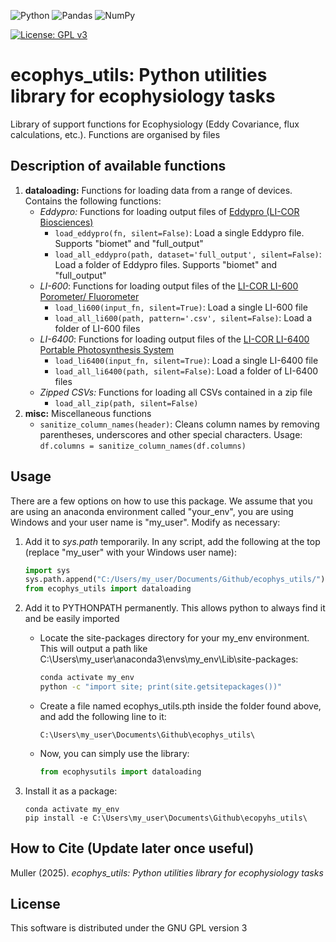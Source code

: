 ![Python](https://img.shields.io/badge/python-3670A0?style=for-the-badge&logo=python&logoColor=ffdd54)
![Pandas](https://img.shields.io/badge/pandas-%23150458.svg?style=for-the-badge&logo=pandas&logoColor=white)
![NumPy](https://img.shields.io/badge/numpy-%23013243.svg?style=for-the-badge&logo=numpy&logoColor=white)


[![License: GPL v3](https://img.shields.io/badge/License-GPLv3-blue.svg)](https://www.gnu.org/licenses/gpl-3.0)

# ecophys_utils: Python utilities library for ecophysiology tasks

Library of support functions for Ecophysiology (Eddy Covariance, flux calculations, etc.). Functions are organised by files

## Description of available functions

1. **dataloading:** Functions for loading data from a range of devices. Contains the following functions:
    - _Eddypro:_ Functions for loading output files of [Eddypro (LI-COR Biosciences)](https://www.licor.com/support/EddyPro/software.html)
	    - `load_eddypro(fn, silent=False)`: Load a single Eddypro file. Supports "biomet" and "full_output"
		- `load_all_eddypro(path, dataset='full_output', silent=False)`: Load a folder of Eddypro files. Supports "biomet" and "full_output"
	- _LI-600_: Functions for loading output files of the [LI-COR LI-600 Porometer/ Fluorometer](https://www.licor.com/products/LI-600)
	    - `load_li600(input_fn, silent=True)`: Load a single LI-600 file
		- `load_all_li600(path, pattern='.csv', silent=False)`: Load a folder of LI-600 files
	- _LI-6400_: Functions for loading output files of the [LI-COR LI-6400 Portable Photosynthesis System](https://www.licor.com/support/LI-6400/topics/system-description.html)
	    - `load_li6400(input_fn, silent=True)`: Load a single LI-6400 file
		- `load_all_li6400(path, silent=False)`: Load a folder of LI-6400 files
	- _Zipped CSVs:_ Functions for loading all CSVs contained in a zip file
	    - `load_all_zip(path, silent=False)`
2. **misc:** Miscellaneous functions
    - `sanitize_column_names(header)`: Cleans column names by removing parentheses, underscores and other special characters. Usage: `df.columns = sanitize_column_names(df.columns)`

	
## Usage

There are a few options on how to use this package. We assume that you are using an anaconda environment called "your_env", you are using Windows and your user name is "my_user". Modify as necessary:

1. Add it to _sys.path_ temporarily. In any script, add the following at the top (replace "my_user" with your Windows user name):

    ```python
    import sys
    sys.path.append("C:/Users/my_user/Documents/Github/ecophys_utils/")
    from ecophys_utils import dataloading
    ```

2. Add it to PYTHONPATH permanently. This allows python to always find it and be easily imported
    - Locate the site-packages directory for your my_env environment. This will output a path like C:\Users\my_user\anaconda3\envs\my_env\Lib\site-packages\:
        ```bash
        conda activate my_env
        python -c "import site; print(site.getsitepackages())"
        ```

    - Create a file named ecophys_utils.pth inside the folder found above, and add the following line to it:
	
        ```
        C:\Users\my_user\Documents\Github\ecophys_utils\
        ```

    - Now, you can simply use the library:

        ```python
        from ecophysutils import dataloading
        ```
	
3. Install it as a package:
    ```
    conda activate my_env
    pip install -e C:\Users\my_user\Documents\Github\ecopyhs_utils\
    ```

## How to Cite (Update later once useful)

Muller (2025). *ecophys_utils: Python utilities library for ecophysiology tasks*

## License

This software is distributed under the GNU GPL version 3

